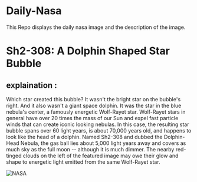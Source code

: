 # Daily-Nasa

This Repo displays the daily nasa image and the description of the image.

<!--NASA-->
# Sh2-308: A Dolphin Shaped Star Bubble
## explaination :

Which star created this bubble? It wasn't the bright star on the bubble's right. And it also wasn't a giant space dolphin. It was the star in the blue nebula's center, a famously energetic Wolf-Rayet star. Wolf-Rayet stars in general have over 20 times the mass of our Sun and expel fast particle winds that can create iconic looking nebulas. In this case, the resulting star bubble spans over 60 light years, is about 70,000 years old, and happens to look like the head of a dolphin.  Named Sh2-308 and dubbed the Dolphin-Head Nebula, the gas ball lies about 5,000 light years away and covers as much sky as the full moon -- although it is much dimmer. The nearby red-tinged clouds on the left of the featured image may owe their glow and shape to energetic light emitted from the same Wolf-Rayet star.

![NASA](https://apod.nasa.gov/apod/image/2303/DolphinReef_Roig_960.jpg)
<!--/NASA-->
